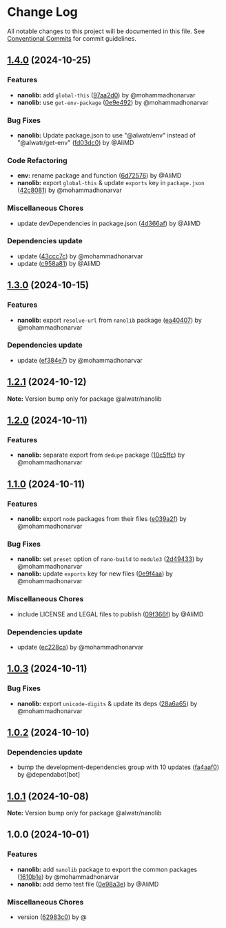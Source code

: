 # Change Log

All notable changes to this project will be documented in this file.
See [Conventional Commits](https://conventionalcommits.org) for commit guidelines.

## [1.4.0](https://github.com/Alwatr/nanolib/compare/@alwatr/nanolib@1.3.0...@alwatr/nanolib@1.4.0) (2024-10-25)

### Features

* **nanolib:** add `global-this` ([97aa2d0](https://github.com/Alwatr/nanolib/commit/97aa2d043d7e81dddc4fb37628a9ac94b78110aa)) by @mohammadhonarvar
* **nanolib:** use `get-env-package` ([0e9e492](https://github.com/Alwatr/nanolib/commit/0e9e492210f2aad5d176ed0a3d268f12dd75a4bd)) by @mohammadhonarvar

### Bug Fixes

* **nanolib:** Update package.json to use "@alwatr/env" instead of "@alwatr/get-env" ([fd03dc0](https://github.com/Alwatr/nanolib/commit/fd03dc0d168a97758ddede62e7eb5c41c7cc2567)) by @AliMD

### Code Refactoring

* **env:** rename package and function ([6d72576](https://github.com/Alwatr/nanolib/commit/6d72576576964ba4bf3bdc5767e14d9293f941c9)) by @AliMD
* **nanolib:** export `global-this` & update `exports` key in `package.json` ([42c8081](https://github.com/Alwatr/nanolib/commit/42c8081784cc41b28a151de7ae2e0a65b9391498)) by @mohammadhonarvar

### Miscellaneous Chores

* update devDependencies in package.json ([4d366af](https://github.com/Alwatr/nanolib/commit/4d366af59509004786ba5787c7bc322afb353e02)) by @AliMD

### Dependencies update

* update ([43ccc7c](https://github.com/Alwatr/nanolib/commit/43ccc7cd4e50e87fbb333b5a836bb8f4bedd462d)) by @mohammadhonarvar
* update ([c958a81](https://github.com/Alwatr/nanolib/commit/c958a818ad10ba590f141f05aea1ac135d3e0fd5)) by @AliMD

## [1.3.0](https://github.com/Alwatr/nanolib/compare/@alwatr/nanolib@1.2.1...@alwatr/nanolib@1.3.0) (2024-10-15)

### Features

- **nanolib:** export `resolve-url` from `nanolib` package ([ea40407](https://github.com/Alwatr/nanolib/commit/ea404076aabbc05fdf87c5da1c94f3424fb91742)) by @mohammadhonarvar

### Dependencies update

- update ([ef384e7](https://github.com/Alwatr/nanolib/commit/ef384e71ca5465a52fa9531eebde7325464a54b0)) by @mohammadhonarvar

## [1.2.1](https://github.com/Alwatr/nanolib/compare/@alwatr/nanolib@1.2.0...@alwatr/nanolib@1.2.1) (2024-10-12)

**Note:** Version bump only for package @alwatr/nanolib

## [1.2.0](https://github.com/Alwatr/nanolib/compare/@alwatr/nanolib@1.1.0...@alwatr/nanolib@1.2.0) (2024-10-11)

### Features

- **nanolib:** separate export from `dedupe` package ([10c5ffc](https://github.com/Alwatr/nanolib/commit/10c5ffcb5fc208796410c9a99a6e41ad1992bc46)) by @mohammadhonarvar

## [1.1.0](https://github.com/Alwatr/nanolib/compare/@alwatr/nanolib@1.0.3...@alwatr/nanolib@1.1.0) (2024-10-11)

### Features

- **nanolib:** export `node` packages from their files ([e039a2f](https://github.com/Alwatr/nanolib/commit/e039a2f75e572943d5dfb1cedebe1d8fc4dfdcc6)) by @mohammadhonarvar

### Bug Fixes

- **nanolib:** set `preset` option of `nano-build` to `module3` ([2d49433](https://github.com/Alwatr/nanolib/commit/2d494338c98ae9ef152ac1823c4288d6cc486cf7)) by @mohammadhonarvar
- **nanolib:** update `exports` key for new files ([0e9f4aa](https://github.com/Alwatr/nanolib/commit/0e9f4aa896c730afda713ea1e65e2c4ff70c4054)) by @mohammadhonarvar

### Miscellaneous Chores

- include LICENSE and LEGAL files to publish ([09f366f](https://github.com/Alwatr/nanolib/commit/09f366f680bfa9fb26acb2cd1ccbc68c5a9e9ad8)) by @AliMD

### Dependencies update

- update ([ec228ca](https://github.com/Alwatr/nanolib/commit/ec228ca8887a7210cd974b279318b61ec6b2c7f6)) by @mohammadhonarvar

## [1.0.3](https://github.com/Alwatr/nanolib/compare/@alwatr/nanolib@1.0.2...@alwatr/nanolib@1.0.3) (2024-10-11)

### Bug Fixes

- **nanolib:** export `unicode-digits` & update its deps ([28a6a65](https://github.com/Alwatr/nanolib/commit/28a6a65b2cf213ebb2db53722e28421e9a8bf752)) by @mohammadhonarvar

## [1.0.2](https://github.com/Alwatr/nanolib/compare/@alwatr/nanolib@1.0.1...@alwatr/nanolib@1.0.2) (2024-10-10)

### Dependencies update

- bump the development-dependencies group with 10 updates ([fa4aaf0](https://github.com/Alwatr/nanolib/commit/fa4aaf04c907ecae06aa14000ce35216170c15ad)) by @dependabot[bot]

## [1.0.1](https://github.com/Alwatr/nanolib/compare/@alwatr/nanolib@1.0.0...@alwatr/nanolib@1.0.1) (2024-10-08)

**Note:** Version bump only for package @alwatr/nanolib

## 1.0.0 (2024-10-01)

### Features

- **nanolib:** add `nanolib` package to export the common packages ([1610b1e](https://github.com/Alwatr/nanolib/commit/1610b1eb5dd7e7f10505b35ae016889c7f4b6b24)) by @mohammadhonarvar
- **nanolib:** add demo test file ([0e98a3e](https://github.com/Alwatr/nanolib/commit/0e98a3e899fb7ce172bdf879ca6c0e6a46068612)) by @AliMD

### Miscellaneous Chores

- version ([62983c0](https://github.com/Alwatr/nanolib/commit/62983c0009e8d77e9472bcbb8ccb49b0cff60947)) by @

